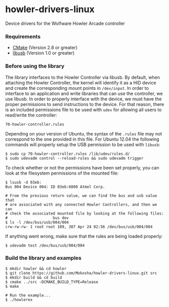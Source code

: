 howler-drivers-linux
====================

Device drivers for the Wolfware Howler Arcade controller

### Requirements

* [CMake](www.cmake.org) (Version 2.8 or greater)
* [libusb](www.libusb.org) (Version 1.0 or greater)

### Before using the library

The library interfaces to the Howler Controller via libusb. By default, when
attaching the Howler Controller, the kernel will identify it as a HID device
and create the corresponding mount points in `/dev/input`. In order to interface
to an application and write libraries that can use the controller, we use libusb.
In order to properly interface with the device, we must have the proper permissions
to send instructions to the device. For that reason, there is an included
permissions file to be used with `udev` for allowing all users to read/write the
controller:

    70-howler-controller.rules

Depending on your version of Ubuntu, the syntax of the `.rules` file may not
correspond to the one provided in this file. For Ubuntu 12.04 the following commands
will properly setup the USB permission to be used with `libusb`:

    $ sudo cp 70-howler-controller.rules /lib/udev/rules.d/
    $ sudo udevadm control --reload-rules && sudo udevadm trigger
    
To check whether or not the permissions have been set properly, you can look at
the filesystem permissions of the mounted file:

    $ lsusb -d 03eb:
    Bus 004 Device 004: ID 03eb:6800 Atmel Corp.
    
    # From the previous return value, we can find the bus and usb value that
    # are associated with any connected Howler Controllers, and then we can
    # check the associated mounted file by looking at the following files:
    #                    bus dev
    $ ls -l /dev/bus/usb/004/004
    crw-rw-rw- 1 root root 189, 387 Apr 24 02:56 /dev/bus/usb/004/004
    
If anything went wrong, make sure that the rules are being loaded properly:

    $ udevadm test /dev/bus/usb/004/004

### Build the library and examples

    $ mkdir howler && cd howler
    $ git clone https://github.com/Mokosha/howler-drivers-linux.git src
    $ mkdir build && cd build
    $ cmake ../src -DCMAKE_BUILD_TYPE=Release
    $ make
    
    # Run the example...
    $ ./howlerex
